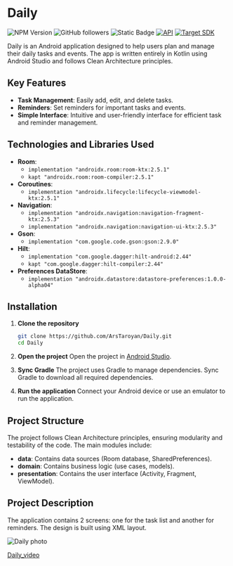 # Daily

![NPM Version](https://img.shields.io/npm/v/kotlin?style=flat-square&label=kotlin)
![GitHub followers](https://img.shields.io/github/followers/ArsTaroyan?style=flat-square&logo=github)
![Static Badge](https://img.shields.io/badge/android--stiudio-gray?style=flat-square&logo=android&labelColor=grey&color=dark--green) 
[![API](https://img.shields.io/badge/Min%20SDK-26%20[Android%207.0]-blue.svg?style=flat-square)](https://github.com/AndroidSDKSources/android-sdk-sources-list) 
[![Target SDK](https://img.shields.io/badge/Target%20SDK-33%20[Android%2014]-blue.svg?style=flat-square)](https://developer.android.com/about/versions/13)

Daily is an Android application designed to help users plan and manage their daily tasks and events. The app is written entirely in Kotlin using Android Studio and follows Clean Architecture principles.

## Key Features

- **Task Management**: Easily add, edit, and delete tasks.
- **Reminders**: Set reminders for important tasks and events.
- **Simple Interface**: Intuitive and user-friendly interface for efficient task and reminder management.

## Technologies and Libraries Used

- **Room**:
  - `implementation "androidx.room:room-ktx:2.5.1"`
  - `kapt "androidx.room:room-compiler:2.5.1"`
- **Coroutines**:
  - `implementation "androidx.lifecycle:lifecycle-viewmodel-ktx:2.5.1"`
- **Navigation**:
  - `implementation "androidx.navigation:navigation-fragment-ktx:2.5.3"`
  - `implementation "androidx.navigation:navigation-ui-ktx:2.5.3"`
- **Gson**:
  - `implementation "com.google.code.gson:gson:2.9.0"`
- **Hilt**:
  - `implementation "com.google.dagger:hilt-android:2.44"`
  - `kapt "com.google.dagger:hilt-compiler:2.44"`
- **Preferences DataStore**:
  - `implementation "androidx.datastore:datastore-preferences:1.0.0-alpha04"`

## Installation

1. **Clone the repository**
    ```bash
    git clone https://github.com/ArsTaroyan/Daily.git
    cd Daily
    ```

2. **Open the project**
    Open the project in [Android Studio](https://developer.android.com/studio).

3. **Sync Gradle**
    The project uses Gradle to manage dependencies. Sync Gradle to download all required dependencies.

4. **Run the application**
    Connect your Android device or use an emulator to run the application.

## Project Structure

The project follows Clean Architecture principles, ensuring modularity and testability of the code. The main modules include:

- **data**: Contains data sources (Room database, SharedPreferences).
- **domain**: Contains business logic (use cases, models).
- **presentation**: Contains the user interface (Activity, Fragment, ViewModel).

## Project Description

The application contains 2 screens: one for the task list and another for reminders. The design is built using XML layout.

![Daily photo](https://github.com/ArsTaroyan/Daily/assets/96776103/ad363adf-7ab5-4e77-9ea9-e1eb93e4a432)

[Daily_video](https://github.com/ArsTaroyan/Daily/assets/96776103/4bd227d4-ddcd-47cf-a687-1564791ccc34)
